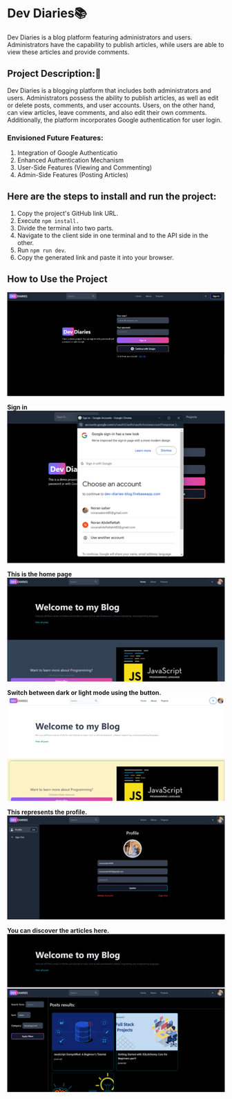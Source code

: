 # Dev Diaries📚

Dev Diaries is a blog platform featuring administrators and users. Administrators have the capability to publish articles, while users are able to view these articles and provide comments.

## Project Description:🤔

Dev Diaries is a blogging platform that includes both administrators and users. Administrators possess the ability to publish articles, as well as edit or delete posts, comments, and user accounts. Users, on the other hand, can view articles, leave comments, and also edit their own comments. Additionally, the platform incorporates Google authentication for user login.

### Envisioned Future Features:
1. Integration of Google Authenticatio
2. Enhanced Authentication Mechanism
3. User-Side Features (Viewing and Commenting)
4. Admin-Side Features (Posting Articles)

## Here are the steps to install and run the project:

1. Copy the project's GitHub link URL.
2. Execute `npm install.`
3. Divide the terminal into two parts.
4. Navigate to the client side in one terminal and to the API side in the other.
5. Run `npm run dev`.
6. Copy the generated link and paste it into your browser.

## How to Use the Project
![alt text](image.png)

**Sign in**
![alt text](image-1.png)

**This is the home page**
![alt text](image-2.png)

**Switch between dark or light mode using the button.**
![alt text](image-3.png)

**This represents the profile.**
![alt text](image-4.png)

**You can discover the articles here.**
![alt text](image-5.png)
![alt text](image-6.png)
